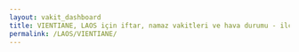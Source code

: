 ```yaml
---
layout: vakit_dashboard
title: VIENTIANE, LAOS için iftar, namaz vakitleri ve hava durumu - ilçe/eyalet seç
permalink: /LAOS/VIENTIANE/
---
```


<script type="text/javascript">
  var GLOBAL_COUNTRY = 'LAOS';
  var GLOBAL_CITY = 'VIENTIANE';
  var GLOBAL_STATE = '';
  var lat = 72;
  var lon = 21;
</script>
